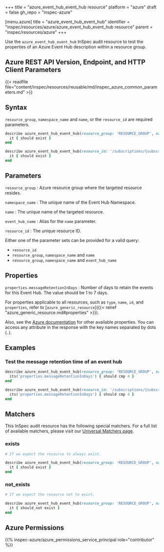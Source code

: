 +++
title = "azure_event_hub_event_hub resource"
platform = "azure"
draft = false
gh_repo = "inspec-azure"

[menu.azure]
title = "azure_event_hub_event_hub"
identifier = "inspec/resources/azure/azure_event_hub_event_hub resource"
parent = "inspec/resources/azure"
+++

Use the `azure_event_hub_event_hub` InSpec audit resource to test the properties of an Azure Event Hub description within a resource group.

## Azure REST API Version, Endpoint, and HTTP Client Parameters

{{< readfile file="content/inspec/resources/reusable/md/inspec_azure_common_parameters.md" >}}

## Syntax

`resource_group`, `namespace_name` and `name`, or the `resource_id` are required parameters.

```ruby
describe azure_event_hub_event_hub(resource_group: 'RESOURCE_GROUP', namespace_name: 'EVENT_NAME', name: 'HUB_NAME') do
  it { should exist }
end
```

```ruby
describe azure_event_hub_event_hub(resource_id: '/subscriptions/{subscriptionId}/resourceGroups/{resourceGroupName}/providers/Microsoft.EventHub/namespaces/{namespaceName}/eventhubs/{eventHubName}') do
  it { should exist }
end
```

## Parameters

`resource_group`
: Azure resource group where the targeted resource resides.

`namespace_name`
: The unique name of the Event Hub Namespace.

`name`
: The unique name of the targeted resource.

`event_hub_name`
: Alias for the `name` parameter.

`resource_id`
: The unique resource ID.

Either one of the parameter sets can be provided for a valid query:

- `resource_id`
- `resource_group`, `namespace_name` and `name`
- `resource_group`, `namespace_name` and `event_hub_name`

## Properties

`properties.messageRetentionInDays`
: Number of days to retain the events for this Event Hub. The value should be 1 to 7 days.

For properties applicable to all resources, such as `type`, `name`, `id`, and `properties`, refer to [`azure_generic_resource`]({{< relref "azure_generic_resource.md#properties" >}}).

Also, see the [Azure documentation](https://docs.microsoft.com/en-us/rest/api/eventhub/get-event-hub) for other available properties. You can access any attribute in the response with the key names separated by dots (`.`).

## Examples

### Test the message retention time of an event hub

```ruby
describe azure_event_hub_event_hub(resource_group: 'RESOURCE_GROUP', namespace_name: 'EVENT_NAME', name: 'HUB_NAME') do
  its('properties.messageRetentionInDays') { should cmp 4 }
end
```

```ruby
describe azure_event_hub_event_hub(resource_id: '/subscriptions/{subscriptionId}/resourceGroups/{resourceGroupName}/providers/Microsoft.EventHub/namespaces/{namespaceName}/eventhubs/{eventHubName}') do
  its('properties.messageRetentionInDays') { should cmp 4 }
end
```

## Matchers

This InSpec audit resource has the following special matchers. For a full list of available matchers, please visit our [Universal Matchers page](https://docs.chef.io/inspec/matchers/).

### exists

```ruby
# If we expect the resource to always exist.

describe azure_event_hub_event_hub(resource_group: 'RESOURCE_GROUP', namespace_name: 'EVENT_NAME', name: 'HUB_NAME') do
  it { should exist }
end
```

### not_exists

```ruby
# If we expect the resource not to exist.

describe azure_event_hub_event_hub(resource_group: 'RESOURCE_GROUP', namespace_name: 'EVENT_NAME', name: 'HUB_NAME') do
  it { should_not exist }
end
```

## Azure Permissions

{{% inspec-azure/azure_permissions_service_principal role="contributor" %}}
